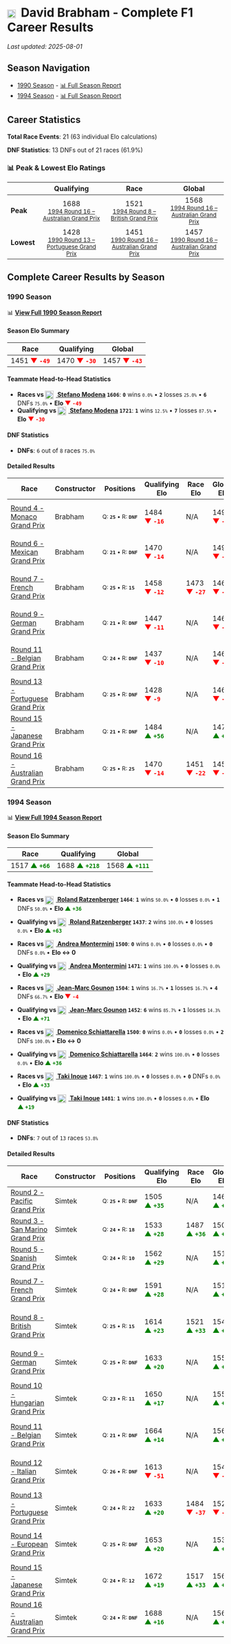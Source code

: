 # <img src="https://upload.wikimedia.org/wikipedia/commons/8/88/Flag_of_Australia_%28converted%29.svg" alt="Australia" width="20" height="auto" style="vertical-align: middle; margin-right: 5px;" onerror="this.outerHTML='🇦🇺'; this.style.marginRight='5px';"/> David Brabham - Complete F1 Career Results

*Last updated: 2025-08-01*

## Season Navigation

- [1990 Season](#1990-season) - [📊 Full Season Report](../seasons/1990-season-report)
- [1994 Season](#1994-season) - [📊 Full Season Report](../seasons/1994-season-report)

## Career Statistics

**Total Race Events**: 21 (63 individual Elo calculations)

**DNF Statistics**: 13 DNFs out of 21 races (61.9%)

### 📊 Peak & Lowest Elo Ratings

| &nbsp; | Qualifying | Race | Global |
|-------|------------|------|--------|
| **Peak** | <center> 1688 <br/><small> [1994 Round 16 – Australian Grand Prix](../seasons/1994-season-report#round-16-australian-grand-prix) </small></center> | <center> 1521 <br/><small> [1994 Round 8 – British Grand Prix](../seasons/1994-season-report#round-8-british-grand-prix) </small></center> | <center> 1568  <br/><small> [1994 Round 16 – Australian Grand Prix](../seasons/1994-season-report#round-16-australian-grand-prix) </small></center> |
| **Lowest** | <center> 1428 <br/><small> [1990 Round 13 – Portuguese Grand Prix](../seasons/1990-season-report#round-13-portuguese-grand-prix) </small></center> | <center> 1451 <br/><small> [1990 Round 16 – Australian Grand Prix](../seasons/1990-season-report#round-16-australian-grand-prix) </small></center> | <center> 1457 <br/><small> [1990 Round 16 – Australian Grand Prix](../seasons/1990-season-report#round-16-australian-grand-prix) </small></center> |


## Complete Career Results by Season

### 1990 Season

📊 **[View Full 1990 Season Report](../seasons/1990-season-report)**

#### Season Elo Summary

| Race | Qualifying | Global |
|------|------------|--------|
| 1451 **<span style="color: red;">▼&nbsp;`-49`</span>** | 1470 **<span style="color: red;">▼&nbsp;`-30`</span>** | 1457 **<span style="color: red;">▼&nbsp;`-43`</span>** |

#### Teammate Head-to-Head Statistics

- **Races vs [<img src="https://upload.wikimedia.org/wikipedia/commons/0/03/Flag_of_Italy.svg" alt="Italy" width="20" height="auto" style="vertical-align: middle; margin-right: 5px;" onerror="this.outerHTML='🇮🇹'; this.style.marginRight='5px';"/> Stefano Modena](stefano-modena) `1606`**: **`0`** wins <small>`0.0%`</small> • **`2`** losses <small>`25.0%`</small> • **`6`** DNFs <small>`75.0%`</small> • **Elo <span style="color: red;">▼&nbsp;`-49`</span>**
- **Qualifying vs [<img src="https://upload.wikimedia.org/wikipedia/commons/0/03/Flag_of_Italy.svg" alt="Italy" width="20" height="auto" style="vertical-align: middle; margin-right: 5px;" onerror="this.outerHTML='🇮🇹'; this.style.marginRight='5px';"/> Stefano Modena](stefano-modena) `1721`**: **`1`** wins <small>`12.5%`</small> • **`7`** losses <small>`87.5%`</small> • **Elo <span style="color: red;">▼&nbsp;`-30`</span>**

#### DNF Statistics

- **DNFs**: `6` out of `8` races <small>`75.0%`</small>

#### Detailed Results

| Race | Constructor | Positions | Qualifying Elo | Race Elo | Global Elo | Teammate |
|------|-------------|-----------|----------------|----------|------------|----------|
| [Round 4 - Monaco Grand Prix](../seasons/1990-season-report#round-4-monaco-grand-prix) | Brabham | <small>Q:&nbsp;**`25`**&nbsp;•&nbsp;R:&nbsp;**`DNF`**</small> | 1484 **<span style="color: red;">▼&nbsp;`-16`</span>** | N/A | 1495 **<span style="color: red;">▼&nbsp;`-5`</span>** | [<img src="https://upload.wikimedia.org/wikipedia/commons/0/03/Flag_of_Italy.svg" alt="Italy" width="20" height="auto" style="vertical-align: middle; margin-right: 5px;" onerror="this.outerHTML='🇮🇹'; this.style.marginRight='5px';"/> Stefano Modena](stefano-modena)<br/><small>Q:&nbsp;**`14`**&nbsp;•&nbsp;R:&nbsp;**`DNF`**</small> |
| [Round 6 - Mexican Grand Prix](../seasons/1990-season-report#round-6-mexican-grand-prix) | Brabham | <small>Q:&nbsp;**`21`**&nbsp;•&nbsp;R:&nbsp;**`DNF`**</small> | 1470 **<span style="color: red;">▼&nbsp;`-14`</span>** | N/A | 1491 **<span style="color: red;">▼&nbsp;`-4`</span>** | [<img src="https://upload.wikimedia.org/wikipedia/commons/0/03/Flag_of_Italy.svg" alt="Italy" width="20" height="auto" style="vertical-align: middle; margin-right: 5px;" onerror="this.outerHTML='🇮🇹'; this.style.marginRight='5px';"/> Stefano Modena](stefano-modena)<br/><small>Q:&nbsp;**`10`**&nbsp;•&nbsp;R:&nbsp;**`11`**</small> |
| [Round 7 - French Grand Prix](../seasons/1990-season-report#round-7-french-grand-prix) | Brabham | <small>Q:&nbsp;**`25`**&nbsp;•&nbsp;R:&nbsp;**`15`**</small> | 1458 **<span style="color: red;">▼&nbsp;`-12`</span>** | 1473 **<span style="color: red;">▼&nbsp;`-27`</span>** | 1469 **<span style="color: red;">▼&nbsp;`-22`</span>** | [<img src="https://upload.wikimedia.org/wikipedia/commons/0/03/Flag_of_Italy.svg" alt="Italy" width="20" height="auto" style="vertical-align: middle; margin-right: 5px;" onerror="this.outerHTML='🇮🇹'; this.style.marginRight='5px';"/> Stefano Modena](stefano-modena)<br/><small>Q:&nbsp;**`20`**&nbsp;•&nbsp;R:&nbsp;**`13`**</small> |
| [Round 9 - German Grand Prix](../seasons/1990-season-report#round-9-german-grand-prix) | Brabham | <small>Q:&nbsp;**`21`**&nbsp;•&nbsp;R:&nbsp;**`DNF`**</small> | 1447 **<span style="color: red;">▼&nbsp;`-11`</span>** | N/A | 1465 **<span style="color: red;">▼&nbsp;`-3`</span>** | [<img src="https://upload.wikimedia.org/wikipedia/commons/0/03/Flag_of_Italy.svg" alt="Italy" width="20" height="auto" style="vertical-align: middle; margin-right: 5px;" onerror="this.outerHTML='🇮🇹'; this.style.marginRight='5px';"/> Stefano Modena](stefano-modena)<br/><small>Q:&nbsp;**`17`**&nbsp;•&nbsp;R:&nbsp;**`DNF`**</small> |
| [Round 11 - Belgian Grand Prix](../seasons/1990-season-report#round-11-belgian-grand-prix) | Brabham | <small>Q:&nbsp;**`24`**&nbsp;•&nbsp;R:&nbsp;**`DNF`**</small> | 1437 **<span style="color: red;">▼&nbsp;`-10`</span>** | N/A | 1462 **<span style="color: red;">▼&nbsp;`-3`</span>** | [<img src="https://upload.wikimedia.org/wikipedia/commons/0/03/Flag_of_Italy.svg" alt="Italy" width="20" height="auto" style="vertical-align: middle; margin-right: 5px;" onerror="this.outerHTML='🇮🇹'; this.style.marginRight='5px';"/> Stefano Modena](stefano-modena)<br/><small>Q:&nbsp;**`13`**&nbsp;•&nbsp;R:&nbsp;**`DNF`**</small> |
| [Round 13 - Portuguese Grand Prix](../seasons/1990-season-report#round-13-portuguese-grand-prix) | Brabham | <small>Q:&nbsp;**`25`**&nbsp;•&nbsp;R:&nbsp;**`DNF`**</small> | 1428 **<span style="color: red;">▼&nbsp;`-9`</span>** | N/A | 1460 **<span style="color: red;">▼&nbsp;`-3`</span>** | [<img src="https://upload.wikimedia.org/wikipedia/commons/0/03/Flag_of_Italy.svg" alt="Italy" width="20" height="auto" style="vertical-align: middle; margin-right: 5px;" onerror="this.outerHTML='🇮🇹'; this.style.marginRight='5px';"/> Stefano Modena](stefano-modena)<br/><small>Q:&nbsp;**`23`**&nbsp;•&nbsp;R:&nbsp;**`DNF`**</small> |
| [Round 15 - Japanese Grand Prix](../seasons/1990-season-report#round-15-japanese-grand-prix) | Brabham | <small>Q:&nbsp;**`21`**&nbsp;•&nbsp;R:&nbsp;**`DNF`**</small> | 1484 **<span style="color: green;">▲&nbsp;`+56`</span>** | N/A | 1476 **<span style="color: green;">▲&nbsp;`+17`</span>** | [<img src="https://upload.wikimedia.org/wikipedia/commons/0/03/Flag_of_Italy.svg" alt="Italy" width="20" height="auto" style="vertical-align: middle; margin-right: 5px;" onerror="this.outerHTML='🇮🇹'; this.style.marginRight='5px';"/> Stefano Modena](stefano-modena)<br/><small>Q:&nbsp;**`22`**&nbsp;•&nbsp;R:&nbsp;**`25`**</small> |
| [Round 16 - Australian Grand Prix](../seasons/1990-season-report#round-16-australian-grand-prix) | Brabham | <small>Q:&nbsp;**`25`**&nbsp;•&nbsp;R:&nbsp;**`25`**</small> | 1470 **<span style="color: red;">▼&nbsp;`-14`</span>** | 1451 **<span style="color: red;">▼&nbsp;`-22`</span>** | 1457 **<span style="color: red;">▼&nbsp;`-20`</span>** | [<img src="https://upload.wikimedia.org/wikipedia/commons/0/03/Flag_of_Italy.svg" alt="Italy" width="20" height="auto" style="vertical-align: middle; margin-right: 5px;" onerror="this.outerHTML='🇮🇹'; this.style.marginRight='5px';"/> Stefano Modena](stefano-modena)<br/><small>Q:&nbsp;**`17`**&nbsp;•&nbsp;R:&nbsp;**`12`**</small> |

### 1994 Season

📊 **[View Full 1994 Season Report](../seasons/1994-season-report)**

#### Season Elo Summary

| Race | Qualifying | Global |
|------|------------|--------|
| 1517 **<span style="color: green;">▲&nbsp;`+66`</span>** | 1688 **<span style="color: green;">▲&nbsp;`+218`</span>** | 1568 **<span style="color: green;">▲&nbsp;`+111`</span>** |

#### Teammate Head-to-Head Statistics

- **Races vs [<img src="https://upload.wikimedia.org/wikipedia/commons/4/41/Flag_of_Austria.svg" alt="Austria" width="20" height="auto" style="vertical-align: middle; margin-right: 5px;" onerror="this.outerHTML='🇦🇹'; this.style.marginRight='5px';"/> Roland Ratzenberger](roland-ratzenberger) `1464`**: **`1`** wins <small>`50.0%`</small> • **`0`** losses <small>`0.0%`</small> • **`1`** DNFs <small>`50.0%`</small> • **Elo <span style="color: green;">▲&nbsp;`+36`</span>**
- **Qualifying vs [<img src="https://upload.wikimedia.org/wikipedia/commons/4/41/Flag_of_Austria.svg" alt="Austria" width="20" height="auto" style="vertical-align: middle; margin-right: 5px;" onerror="this.outerHTML='🇦🇹'; this.style.marginRight='5px';"/> Roland Ratzenberger](roland-ratzenberger) `1437`**: **`2`** wins <small>`100.0%`</small> • **`0`** losses <small>`0.0%`</small> • **Elo <span style="color: green;">▲&nbsp;`+63`</span>**

- **Races vs [<img src="https://upload.wikimedia.org/wikipedia/commons/0/03/Flag_of_Italy.svg" alt="Italy" width="20" height="auto" style="vertical-align: middle; margin-right: 5px;" onerror="this.outerHTML='🇮🇹'; this.style.marginRight='5px';"/> Andrea Montermini](andrea-montermini) `1500`**: **`0`** wins <small>`0.0%`</small> • **`0`** losses <small>`0.0%`</small> • **`0`** DNFs <small>`0.0%`</small> • **Elo ↔ 0**
- **Qualifying vs [<img src="https://upload.wikimedia.org/wikipedia/commons/0/03/Flag_of_Italy.svg" alt="Italy" width="20" height="auto" style="vertical-align: middle; margin-right: 5px;" onerror="this.outerHTML='🇮🇹'; this.style.marginRight='5px';"/> Andrea Montermini](andrea-montermini) `1471`**: **`1`** wins <small>`100.0%`</small> • **`0`** losses <small>`0.0%`</small> • **Elo <span style="color: green;">▲&nbsp;`+29`</span>**

- **Races vs [<img src="https://upload.wikimedia.org/wikipedia/commons/c/c3/Flag_of_France.svg" alt="France" width="20" height="auto" style="vertical-align: middle; margin-right: 5px;" onerror="this.outerHTML='🇫🇷'; this.style.marginRight='5px';"/> Jean-Marc Gounon](jean-marc-gounon) `1504`**: **`1`** wins <small>`16.7%`</small> • **`1`** losses <small>`16.7%`</small> • **`4`** DNFs <small>`66.7%`</small> • **Elo <span style="color: red;">▼&nbsp;`-4`</span>**
- **Qualifying vs [<img src="https://upload.wikimedia.org/wikipedia/commons/c/c3/Flag_of_France.svg" alt="France" width="20" height="auto" style="vertical-align: middle; margin-right: 5px;" onerror="this.outerHTML='🇫🇷'; this.style.marginRight='5px';"/> Jean-Marc Gounon](jean-marc-gounon) `1452`**: **`6`** wins <small>`85.7%`</small> • **`1`** losses <small>`14.3%`</small> • **Elo <span style="color: green;">▲&nbsp;`+71`</span>**

- **Races vs [<img src="https://upload.wikimedia.org/wikipedia/commons/0/03/Flag_of_Italy.svg" alt="Italy" width="20" height="auto" style="vertical-align: middle; margin-right: 5px;" onerror="this.outerHTML='🇮🇹'; this.style.marginRight='5px';"/> Domenico Schiattarella](domenico-schiattarella) `1500`**: **`0`** wins <small>`0.0%`</small> • **`0`** losses <small>`0.0%`</small> • **`2`** DNFs <small>`100.0%`</small> • **Elo ↔ 0**
- **Qualifying vs [<img src="https://upload.wikimedia.org/wikipedia/commons/0/03/Flag_of_Italy.svg" alt="Italy" width="20" height="auto" style="vertical-align: middle; margin-right: 5px;" onerror="this.outerHTML='🇮🇹'; this.style.marginRight='5px';"/> Domenico Schiattarella](domenico-schiattarella) `1464`**: **`2`** wins <small>`100.0%`</small> • **`0`** losses <small>`0.0%`</small> • **Elo <span style="color: green;">▲&nbsp;`+36`</span>**

- **Races vs [<img src="https://upload.wikimedia.org/wikipedia/commons/9/9e/Flag_of_Japan.svg" alt="Japan" width="20" height="auto" style="vertical-align: middle; margin-right: 5px;" onerror="this.outerHTML='🇯🇵'; this.style.marginRight='5px';"/> Taki Inoue](taki-inoue) `1467`**: **`1`** wins <small>`100.0%`</small> • **`0`** losses <small>`0.0%`</small> • **`0`** DNFs <small>`0.0%`</small> • **Elo <span style="color: green;">▲&nbsp;`+33`</span>**
- **Qualifying vs [<img src="https://upload.wikimedia.org/wikipedia/commons/9/9e/Flag_of_Japan.svg" alt="Japan" width="20" height="auto" style="vertical-align: middle; margin-right: 5px;" onerror="this.outerHTML='🇯🇵'; this.style.marginRight='5px';"/> Taki Inoue](taki-inoue) `1481`**: **`1`** wins <small>`100.0%`</small> • **`0`** losses <small>`0.0%`</small> • **Elo <span style="color: green;">▲&nbsp;`+19`</span>**

#### DNF Statistics

- **DNFs**: `7` out of `13` races <small>`53.8%`</small>

#### Detailed Results

| Race | Constructor | Positions | Qualifying Elo | Race Elo | Global Elo | Teammate |
|------|-------------|-----------|----------------|----------|------------|----------|
| [Round 2 - Pacific Grand Prix](../seasons/1994-season-report#round-2-pacific-grand-prix) | Simtek | <small>Q:&nbsp;**`25`**&nbsp;•&nbsp;R:&nbsp;**`DNF`**</small> | 1505 **<span style="color: green;">▲&nbsp;`+35`</span>** | N/A | 1468 **<span style="color: green;">▲&nbsp;`+11`</span>** | [<img src="https://upload.wikimedia.org/wikipedia/commons/4/41/Flag_of_Austria.svg" alt="Austria" width="20" height="auto" style="vertical-align: middle; margin-right: 5px;" onerror="this.outerHTML='🇦🇹'; this.style.marginRight='5px';"/> Roland Ratzenberger](roland-ratzenberger)<br/><small>Q:&nbsp;**`26`**&nbsp;•&nbsp;R:&nbsp;**`11`**</small> |
| [Round 3 - San Marino Grand Prix](../seasons/1994-season-report#round-3-san-marino-grand-prix) | Simtek | <small>Q:&nbsp;**`24`**&nbsp;•&nbsp;R:&nbsp;**`18`**</small> | 1533 **<span style="color: green;">▲&nbsp;`+28`</span>** | 1487 **<span style="color: green;">▲&nbsp;`+36`</span>** | 1501 **<span style="color: green;">▲&nbsp;`+34`</span>** | [<img src="https://upload.wikimedia.org/wikipedia/commons/4/41/Flag_of_Austria.svg" alt="Austria" width="20" height="auto" style="vertical-align: middle; margin-right: 5px;" onerror="this.outerHTML='🇦🇹'; this.style.marginRight='5px';"/> Roland Ratzenberger](roland-ratzenberger)<br/><small>Q:&nbsp;**`999`**&nbsp;•&nbsp;R:&nbsp;**`26`**</small> |
| [Round 5 - Spanish Grand Prix](../seasons/1994-season-report#round-5-spanish-grand-prix) | Simtek | <small>Q:&nbsp;**`24`**&nbsp;•&nbsp;R:&nbsp;**`10`**</small> | 1562 **<span style="color: green;">▲&nbsp;`+29`</span>** | N/A | 1510 **<span style="color: green;">▲&nbsp;`+9`</span>** | [<img src="https://upload.wikimedia.org/wikipedia/commons/0/03/Flag_of_Italy.svg" alt="Italy" width="20" height="auto" style="vertical-align: middle; margin-right: 5px;" onerror="this.outerHTML='🇮🇹'; this.style.marginRight='5px';"/> Andrea Montermini](andrea-montermini)<br/><small>Q:&nbsp;**`999`**&nbsp;•&nbsp;R:&nbsp;**`DNF`**</small> |
| [Round 7 - French Grand Prix](../seasons/1994-season-report#round-7-french-grand-prix) | Simtek | <small>Q:&nbsp;**`24`**&nbsp;•&nbsp;R:&nbsp;**`DNF`**</small> | 1591 **<span style="color: green;">▲&nbsp;`+28`</span>** | N/A | 1518 **<span style="color: green;">▲&nbsp;`+8`</span>** | [<img src="https://upload.wikimedia.org/wikipedia/commons/c/c3/Flag_of_France.svg" alt="France" width="20" height="auto" style="vertical-align: middle; margin-right: 5px;" onerror="this.outerHTML='🇫🇷'; this.style.marginRight='5px';"/> Jean-Marc Gounon](jean-marc-gounon)<br/><small>Q:&nbsp;**`26`**&nbsp;•&nbsp;R:&nbsp;**`9`**</small> |
| [Round 8 - British Grand Prix](../seasons/1994-season-report#round-8-british-grand-prix) | Simtek | <small>Q:&nbsp;**`25`**&nbsp;•&nbsp;R:&nbsp;**`15`**</small> | 1614 **<span style="color: green;">▲&nbsp;`+23`</span>** | 1521 **<span style="color: green;">▲&nbsp;`+33`</span>** | 1548 **<span style="color: green;">▲&nbsp;`+30`</span>** | [<img src="https://upload.wikimedia.org/wikipedia/commons/c/c3/Flag_of_France.svg" alt="France" width="20" height="auto" style="vertical-align: middle; margin-right: 5px;" onerror="this.outerHTML='🇫🇷'; this.style.marginRight='5px';"/> Jean-Marc Gounon](jean-marc-gounon)<br/><small>Q:&nbsp;**`26`**&nbsp;•&nbsp;R:&nbsp;**`16`**</small> |
| [Round 9 - German Grand Prix](../seasons/1994-season-report#round-9-german-grand-prix) | Simtek | <small>Q:&nbsp;**`25`**&nbsp;•&nbsp;R:&nbsp;**`DNF`**</small> | 1633 **<span style="color: green;">▲&nbsp;`+20`</span>** | N/A | 1554 **<span style="color: green;">▲&nbsp;`+6`</span>** | [<img src="https://upload.wikimedia.org/wikipedia/commons/c/c3/Flag_of_France.svg" alt="France" width="20" height="auto" style="vertical-align: middle; margin-right: 5px;" onerror="this.outerHTML='🇫🇷'; this.style.marginRight='5px';"/> Jean-Marc Gounon](jean-marc-gounon)<br/><small>Q:&nbsp;**`26`**&nbsp;•&nbsp;R:&nbsp;**`DNF`**</small> |
| [Round 10 - Hungarian Grand Prix](../seasons/1994-season-report#round-10-hungarian-grand-prix) | Simtek | <small>Q:&nbsp;**`23`**&nbsp;•&nbsp;R:&nbsp;**`11`**</small> | 1650 **<span style="color: green;">▲&nbsp;`+17`</span>** | N/A | 1559 **<span style="color: green;">▲&nbsp;`+5`</span>** | [<img src="https://upload.wikimedia.org/wikipedia/commons/c/c3/Flag_of_France.svg" alt="France" width="20" height="auto" style="vertical-align: middle; margin-right: 5px;" onerror="this.outerHTML='🇫🇷'; this.style.marginRight='5px';"/> Jean-Marc Gounon](jean-marc-gounon)<br/><small>Q:&nbsp;**`26`**&nbsp;•&nbsp;R:&nbsp;**`DNF`**</small> |
| [Round 11 - Belgian Grand Prix](../seasons/1994-season-report#round-11-belgian-grand-prix) | Simtek | <small>Q:&nbsp;**`21`**&nbsp;•&nbsp;R:&nbsp;**`DNF`**</small> | 1664 **<span style="color: green;">▲&nbsp;`+14`</span>** | N/A | 1564 **<span style="color: green;">▲&nbsp;`+4`</span>** | [<img src="https://upload.wikimedia.org/wikipedia/commons/c/c3/Flag_of_France.svg" alt="France" width="20" height="auto" style="vertical-align: middle; margin-right: 5px;" onerror="this.outerHTML='🇫🇷'; this.style.marginRight='5px';"/> Jean-Marc Gounon](jean-marc-gounon)<br/><small>Q:&nbsp;**`25`**&nbsp;•&nbsp;R:&nbsp;**`11`**</small> |
| [Round 12 - Italian Grand Prix](../seasons/1994-season-report#round-12-italian-grand-prix) | Simtek | <small>Q:&nbsp;**`26`**&nbsp;•&nbsp;R:&nbsp;**`DNF`**</small> | 1613 **<span style="color: red;">▼&nbsp;`-51`</span>** | N/A | 1548 **<span style="color: red;">▼&nbsp;`-15`</span>** | [<img src="https://upload.wikimedia.org/wikipedia/commons/c/c3/Flag_of_France.svg" alt="France" width="20" height="auto" style="vertical-align: middle; margin-right: 5px;" onerror="this.outerHTML='🇫🇷'; this.style.marginRight='5px';"/> Jean-Marc Gounon](jean-marc-gounon)<br/><small>Q:&nbsp;**`25`**&nbsp;•&nbsp;R:&nbsp;**`DNF`**</small> |
| [Round 13 - Portuguese Grand Prix](../seasons/1994-season-report#round-13-portuguese-grand-prix) | Simtek | <small>Q:&nbsp;**`24`**&nbsp;•&nbsp;R:&nbsp;**`22`**</small> | 1633 **<span style="color: green;">▲&nbsp;`+20`</span>** | 1484 **<span style="color: red;">▼&nbsp;`-37`</span>** | 1528 **<span style="color: red;">▼&nbsp;`-20`</span>** | [<img src="https://upload.wikimedia.org/wikipedia/commons/c/c3/Flag_of_France.svg" alt="France" width="20" height="auto" style="vertical-align: middle; margin-right: 5px;" onerror="this.outerHTML='🇫🇷'; this.style.marginRight='5px';"/> Jean-Marc Gounon](jean-marc-gounon)<br/><small>Q:&nbsp;**`26`**&nbsp;•&nbsp;R:&nbsp;**`15`**</small> |
| [Round 14 - European Grand Prix](../seasons/1994-season-report#round-14-european-grand-prix) | Simtek | <small>Q:&nbsp;**`25`**&nbsp;•&nbsp;R:&nbsp;**`DNF`**</small> | 1653 **<span style="color: green;">▲&nbsp;`+20`</span>** | N/A | 1534 **<span style="color: green;">▲&nbsp;`+6`</span>** | [<img src="https://upload.wikimedia.org/wikipedia/commons/0/03/Flag_of_Italy.svg" alt="Italy" width="20" height="auto" style="vertical-align: middle; margin-right: 5px;" onerror="this.outerHTML='🇮🇹'; this.style.marginRight='5px';"/> Domenico Schiattarella](domenico-schiattarella)<br/><small>Q:&nbsp;**`26`**&nbsp;•&nbsp;R:&nbsp;**`19`**</small> |
| [Round 15 - Japanese Grand Prix](../seasons/1994-season-report#round-15-japanese-grand-prix) | Simtek | <small>Q:&nbsp;**`24`**&nbsp;•&nbsp;R:&nbsp;**`12`**</small> | 1672 **<span style="color: green;">▲&nbsp;`+19`</span>** | 1517 **<span style="color: green;">▲&nbsp;`+33`</span>** | 1563 **<span style="color: green;">▲&nbsp;`+29`</span>** | [<img src="https://upload.wikimedia.org/wikipedia/commons/9/9e/Flag_of_Japan.svg" alt="Japan" width="20" height="auto" style="vertical-align: middle; margin-right: 5px;" onerror="this.outerHTML='🇯🇵'; this.style.marginRight='5px';"/> Taki Inoue](taki-inoue)<br/><small>Q:&nbsp;**`26`**&nbsp;•&nbsp;R:&nbsp;**`24`**</small> |
| [Round 16 - Australian Grand Prix](../seasons/1994-season-report#round-16-australian-grand-prix) | Simtek | <small>Q:&nbsp;**`24`**&nbsp;•&nbsp;R:&nbsp;**`DNF`**</small> | 1688 **<span style="color: green;">▲&nbsp;`+16`</span>** | N/A | 1568 **<span style="color: green;">▲&nbsp;`+5`</span>** | [<img src="https://upload.wikimedia.org/wikipedia/commons/0/03/Flag_of_Italy.svg" alt="Italy" width="20" height="auto" style="vertical-align: middle; margin-right: 5px;" onerror="this.outerHTML='🇮🇹'; this.style.marginRight='5px';"/> Domenico Schiattarella](domenico-schiattarella)<br/><small>Q:&nbsp;**`26`**&nbsp;•&nbsp;R:&nbsp;**`DNF`**</small> |

